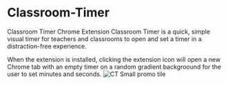 # Classroom-Timer
Classroom Timer Chrome Extension
Classroom Timer is a quick, simple visual timer for teachers and classrooms to open and set a timer in a distraction-free experience.

When the extension is installed, clicking the extension icon will open a new Chrome tab with an empty timer on a random gradient backgroound for the user to set minutes and seconds.
![CT Small promo tile](https://github.com/thsnyder/Classroom-Timer/assets/13440485/385543d6-f26b-4beb-8bf8-466c8d073908)
